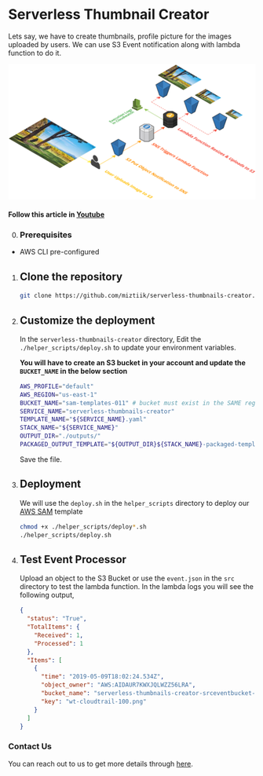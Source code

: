 # Serverless Thumbnail Creator

Lets say, we have to create thumbnails, profile picture for the images uploaded by users. We can use S3 Event notification along with lambda function to do it.

![AWS Serverless Thumbnail Creator](images/Miztiik-Serverless-Image-Processor.png)

#### Follow this article in [Youtube](https://youtube.com/c/valaxytechnologies)

0. ### Prerequisites

- AWS CLI pre-configured

1. ## Clone the repository

   ```sh
   git clone https://github.com/miztiik/serverless-thumbnails-creator.git
   ```

1. ## Customize the deployment

    In the `serverless-thumbnails-creator` directory, Edit the `./helper_scripts/deploy.sh` to update your environment variables.

    **You will have to create an S3 bucket in your account and update the `BUCKET_NAME` in the below section**
  
    ```sh
    AWS_PROFILE="default"
    AWS_REGION="us-east-1"
    BUCKET_NAME="sam-templates-011" # bucket must exist in the SAME region the deployment is taking place
    SERVICE_NAME="serverless-thumbnails-creator"
    TEMPLATE_NAME="${SERVICE_NAME}.yaml"
    STACK_NAME="${SERVICE_NAME}"
    OUTPUT_DIR="./outputs/"
    PACKAGED_OUTPUT_TEMPLATE="${OUTPUT_DIR}${STACK_NAME}-packaged-template.yaml"
    ```

    Save the file.

1. ## Deployment

    We will use the `deploy.sh` in the `helper_scripts` directory to deploy our [AWS SAM](https://github.com/awslabs/serverless-application-model) template

    ```sh
    chmod +x ./helper_scripts/deploy*.sh
    ./helper_scripts/deploy.sh
    ```
  
1. ## Test Event Processor

    Upload an object to the S3 Bucket or use the `event.json` in the `src` directory to test the lambda function. In the lambda logs you will see the following output,

    ```json
    {
      "status": "True",
      "TotalItems": {
        "Received": 1,
        "Processed": 1
      },
      "Items": [
        {
          "time": "2019-05-09T18:02:24.534Z",
          "object_owner": "AWS:AIDAUR7KWXJQLWZZ56LRA",
          "bucket_name": "serverless-thumbnails-creator-srceventbucket-zwpgvaxxb3qh",
          "key": "wt-cloudtrail-100.png"
        }
      ]
    }
    ```

### Contact Us

You can reach out to us to get more details through [here](https://youtube.com/c/valaxytechnologies/about).